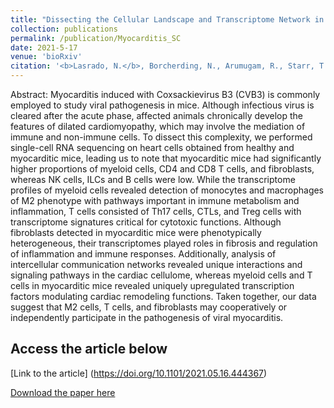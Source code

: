 ```yaml
---
title: "Dissecting the Cellular Landscape and Transcriptome Network in Viral Myocarditis by Single-Cell RNA Sequencing "
collection: publications
permalink: /publication/Myocarditis_SC
date: 2021-5-17
venue: 'bioRxiv'
citation: '<b>Lasrado, N.</b>, Borcherding, N., Arumugam, R., Starr, T.K., Reddy, J., 2021. Dissecting the Cellular Landscape and Transcriptome Network in Viral Myocarditis by Single-Cell RNA Sequencing'
---
```


Abstract:
Myocarditis induced with Coxsackievirus B3 (CVB3) is commonly employed to study viral pathogenesis in mice. Although infectious virus is cleared after the acute phase, affected animals chronically develop the features of dilated cardiomyopathy, which may involve the mediation of immune and non-immune cells. To dissect this complexity, we performed single-cell RNA sequencing on heart cells obtained from healthy and myocarditic mice, leading us to note that myocarditic mice had significantly higher proportions of myeloid cells, CD4 and CD8 T cells, and fibroblasts, whereas NK cells, ILCs and B cells were low. While the transcriptome profiles of myeloid cells revealed detection of monocytes and macrophages of M2 phenotype with pathways important in immune metabolism and inflammation, T cells consisted of Th17 cells, CTLs, and Treg cells with transcriptome signatures critical for cytotoxic functions. Although fibroblasts detected in myocarditic mice were phenotypically heterogeneous, their transcriptomes played roles in fibrosis and regulation of inflammation and immune responses. Additionally, analysis of intercellular communication networks revealed unique interactions and signaling pathways in the cardiac cellulome, whereas myeloid cells and T cells in myocarditic mice revealed uniquely upregulated transcription factors modulating cardiac remodeling functions. Taken together, our data suggest that M2 cells, T cells, and fibroblasts may cooperatively or independently participate in the pathogenesis of viral myocarditis. 

Access the article below
----
[Link to the article] (https://doi.org/10.1101/2021.05.16.444367) 

[Download the paper here](http://ninaadlasrado.github.io/files/Myocarditis_SC.pdf)
